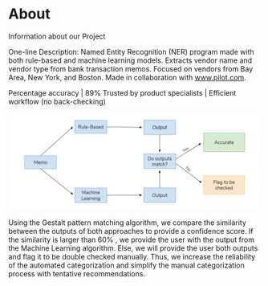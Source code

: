 # About
Information about our Project

One-line Description: Named Entity Recognition (NER) program made with both rule-based and machine learning models. Extracts vendor name and vendor type from bank transaction memos. Focused on vendors from Bay Area, New York, and Boston. Made in collaboration with www.pilot.com.

Percentage accuracy | 89%
Trusted by product specialists | Efficient workflow (no back-checking)

![Final Design](FinalDesign.PNG)

Using the Gestalt pattern matching algorithm, we  compare the similarity between the outputs of both approaches to provide a confidence score.
If the similarity is larger than 60% , we provide the user with the output from the Machine Learning algorithm.
Else, we will provide the user both outputs and flag it to be double checked manually.
Thus, we increase the reliability of the automated categorization and simplify the manual categorization process with tentative recommendations.
